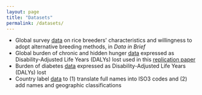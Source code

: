 ```yaml
---
layout: page
title: "Datasets"
permalink: /datasets/
---
```


* Global survey [data](https://www.sciencedirect.com/science/article/pii/S2352340919301337) on rice breeders' characteristics and willingness to adopt alternative breeding methods, in *Data in Brief*
* Global burden of chronic and hidden hunger [data](https://github.com/BertLenaerts/Lenaerts-and-Demont-2021-Global-Food-Security) expressed as Disability-Adjusted Life Years (DALYs) lost used in this [replication paper](https://www.sciencedirect.com/science/article/pii/S2211912420301334#:~:text=Between%201990%20and%202017%2C%20the,shrunk%20by%2058%20per%20cent.)
* Burden of diabetes [data](https://github.com/BertLenaerts/Diabetes-IHME) expressed as Disability-Adjusted Life Years (DALYs) lost
* Country label [data](https://github.com/BertLenaerts/Country-labels) to (1) translate full names into ISO3 codes and (2) add names and geographic classifications
